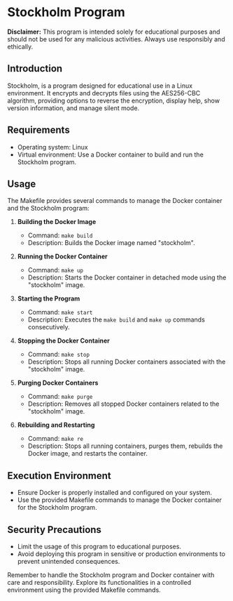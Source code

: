 # Stockholm Program

**Disclaimer:** This program is intended solely for educational purposes and should not be used for any malicious activities. Always use responsibly and ethically.

## Introduction
Stockholm, is a program designed for educational use in a Linux environment. It encrypts and decrypts files using the AES256-CBC algorithm, providing options to reverse the encryption, display help, show version information, and manage silent mode.

## Requirements
- Operating system: Linux
- Virtual environment: Use a Docker container to build and run the Stockholm program.

## Usage
The Makefile provides several commands to manage the Docker container and the Stockholm program:

1. **Building the Docker Image**
   - Command: `make build`
   - Description: Builds the Docker image named "stockholm".

2. **Running the Docker Container**
   - Command: `make up`
   - Description: Starts the Docker container in detached mode using the "stockholm" image.

3. **Starting the Program**
   - Command: `make start`
   - Description: Executes the `make build` and `make up` commands consecutively.

4. **Stopping the Docker Container**
   - Command: `make stop`
   - Description: Stops all running Docker containers associated with the "stockholm" image.

5. **Purging Docker Containers**
   - Command: `make purge`
   - Description: Removes all stopped Docker containers related to the "stockholm" image.

6. **Rebuilding and Restarting**
   - Command: `make re`
   - Description: Stops all running containers, purges them, rebuilds the Docker image, and restarts the container.

## Execution Environment
- Ensure Docker is properly installed and configured on your system.
- Use the provided Makefile commands to manage the Docker container for the Stockholm program.

## Security Precautions
- Limit the usage of this program to educational purposes.
- Avoid deploying this program in sensitive or production environments to prevent unintended consequences.

Remember to handle the Stockholm program and Docker container with care and responsibility. Explore its functionalities in a controlled environment using the provided Makefile commands.